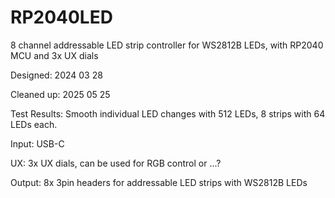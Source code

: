 # RP2040LED
8 channel addressable LED strip controller for WS2812B LEDs, with RP2040 MCU and 3x UX dials

  Designed: 2024 03 28
  
  Cleaned up: 2025 05 25

  Test Results: Smooth individual LED changes with 512 LEDs, 8 strips with 64 LEDs each.

  Input: USB-C

  UX:	3x UX dials, can be used for RGB control or ...?

  Output: 8x 3pin headers for addressable LED strips with WS2812B LEDs
